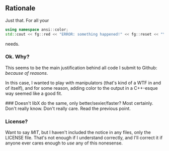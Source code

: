 ## Rationale

Just that. For all your 

```C++
using namespace ansi::color;
std::cout << fg::red << "ERROR: something happened!" << fg::reset << "\n";
```

needs.

### Ok. Why?
This seems to be the main justification behind all code I submit to Github: _because of reasons_. 

In this case, I wanted to play with manipulators (that's kind of a WTF in and of itself), and
for some reason, adding color to the output in a C++-esque way seemed like a good fit.

### Doesn't libX do the same, only better/sexier/faster?
Most certainly. Don't really know. Don't really care. Read the previous point.

### License?
Want to say _MIT_, but I haven't included the notice in any files, only the LICENSE file. That's not
enough if I understand correctly, and I'll correct it if anyone ever cares enough to _use_ any of this 
nonesense.
